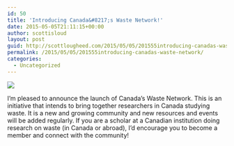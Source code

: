 ```yaml
---
id: 50
title: 'Introducing Canada&#8217;s Waste Network!'
date: 2015-05-05T21:11:15+00:00
author: scottisloud
layout: post
guid: http://scottlougheed.com/2015/05/05/201555introducing-canadas-waste-network/
permalink: /2015/05/05/201555introducing-canadas-waste-network/
categories:
  - Uncategorized
---
```

![](http://static1.squarespace.com/static/544bf5dae4b0dd27d7018fa8/544c0352e4b0f3ba72ed82db/55493159e4b0c741dfcad238/1430860134331//img.png)

I&#8217;m pleased to announce the launch of Canada&#8217;s Waste Network. This is an initiative that intends to bring together researchers in Canada studying waste. It is a new and growing community and new resources and events will be added regularly. If you are a scholar at a Canadian institution doing research on waste (in Canada or abroad), I&#8217;d encourage you to become a member and connect with the community!
